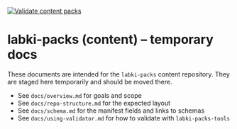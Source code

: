 [![Validate content packs](https://github.com/your-org/your-content-repo/actions/workflows/validate.yml/badge.svg)](https://github.com/your-org/your-content-repo/actions/workflows/validate.yml)

# labki-packs (content) – temporary docs

These documents are intended for the `labki-packs` content repository. They are staged here temporarily and should be moved there.

- See `docs/overview.md` for goals and scope
- See `docs/repo-structure.md` for the expected layout
- See `docs/schema.md` for the manifest fields and links to schemas
- See `docs/using-validator.md` for how to validate with `labki-packs-tools`
